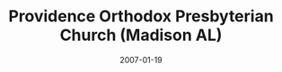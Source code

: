 ---
date: &id001 2007-01-19
end_date: null
location:
  address: 7745 Highway 72 West
  city: Madison
  state: AL
minister:
- end: 2003-01-01
  name: Mark Smith
  start: 2000-01-01
  type: Organizing Pastor
- end: 2007-01-19
  name: Mark Winder
  start: 2004-01-01
  type: Organizing Pastor
- end: 2004-01-01
  name: Carl Russell
  start: 2002-01-01
  type: Evangelist
- end: 2010-01-01
  name: Mark Winder
  start: 2007-01-19
  type: pastor
- end: null
  name: Darren S. Thole
  start: 2011-01-01
  type: pastor
ministers:
- Mark Smith
- Mark Winder
- Carl Russell
- Mark Winder
- Darren S. Thole
name: Providence Orthodox Presbyterian Church
names:
- end: 2007-01-19
  name: Providence Orthodox Presbyterian Chapel
  start: 1999-10-22
- end: null
  name: Providence Orthodox Presbyterian Church
  start: 2007-01-19
origination_date: *id001
raw_data: "ALABAMA Madison\nProvidence Orthodox Presbyterian Chapel  (October 22,\
  \ 1999\u2013January 19, 2007)\nProvidence Orthodox Presbyterian Church (January\
  \ 19, 2007\u2013 )\n7745 Highway 72 West\nOrg. Pastors: Mark Smith, 2000\u20132003\n\
  Mark Winder, 2004\u20137\nEvangelist: Carl Russell, 2002\u20134\nPastors: Mark Winder,\
  \ 2007\u201310\nDarren S. Thole, 2011\u2013"
received_from: null
states:
- AL
status:
  active: true
  end_date: null
  reason: null
  received_from: null
  withdrawal_to: null
title: Providence Orthodox Presbyterian Church (Madison AL)

---